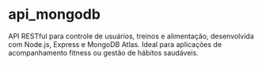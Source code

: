 # api_mongodb
API RESTful para controle de usuários, treinos e alimentação, desenvolvida com Node.js, Express e MongoDB Atlas. Ideal para aplicações de acompanhamento fitness ou gestão de hábitos saudáveis.
